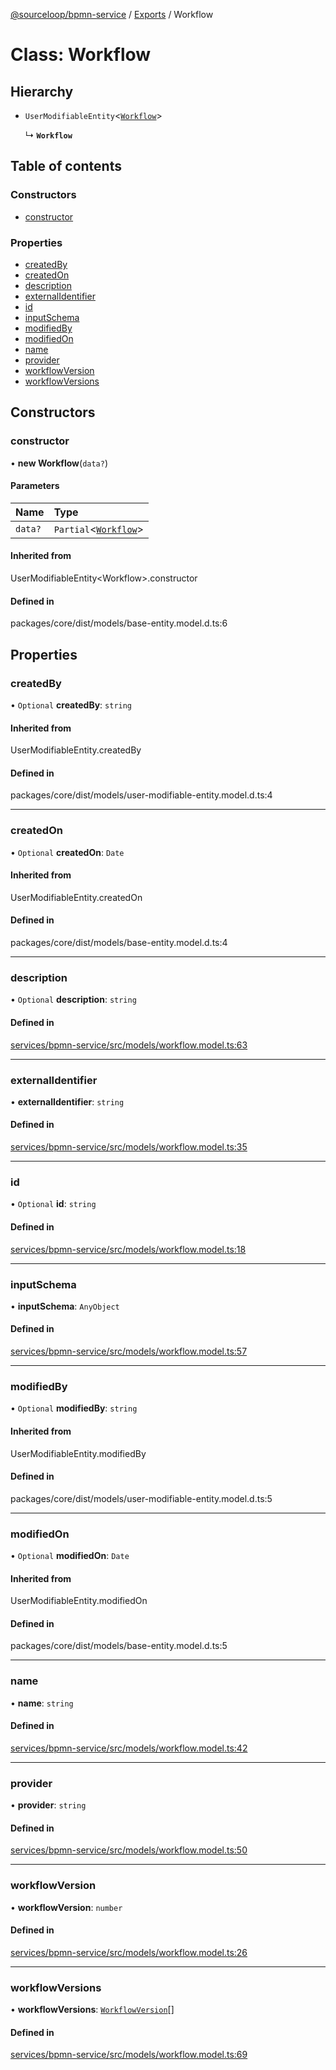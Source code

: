 [@sourceloop/bpmn-service](../README.md) / [Exports](../modules.md) / Workflow

# Class: Workflow

## Hierarchy

- `UserModifiableEntity`<[`Workflow`](Workflow.md)\>

  ↳ **`Workflow`**

## Table of contents

### Constructors

- [constructor](Workflow.md#constructor)

### Properties

- [createdBy](Workflow.md#createdby)
- [createdOn](Workflow.md#createdon)
- [description](Workflow.md#description)
- [externalIdentifier](Workflow.md#externalidentifier)
- [id](Workflow.md#id)
- [inputSchema](Workflow.md#inputschema)
- [modifiedBy](Workflow.md#modifiedby)
- [modifiedOn](Workflow.md#modifiedon)
- [name](Workflow.md#name)
- [provider](Workflow.md#provider)
- [workflowVersion](Workflow.md#workflowversion)
- [workflowVersions](Workflow.md#workflowversions)

## Constructors

### constructor

• **new Workflow**(`data?`)

#### Parameters

| Name | Type |
| :------ | :------ |
| `data?` | `Partial`<[`Workflow`](Workflow.md)\> |

#### Inherited from

UserModifiableEntity<Workflow\>.constructor

#### Defined in

packages/core/dist/models/base-entity.model.d.ts:6

## Properties

### createdBy

• `Optional` **createdBy**: `string`

#### Inherited from

UserModifiableEntity.createdBy

#### Defined in

packages/core/dist/models/user-modifiable-entity.model.d.ts:4

___

### createdOn

• `Optional` **createdOn**: `Date`

#### Inherited from

UserModifiableEntity.createdOn

#### Defined in

packages/core/dist/models/base-entity.model.d.ts:4

___

### description

• `Optional` **description**: `string`

#### Defined in

[services/bpmn-service/src/models/workflow.model.ts:63](https://github.com/sourcefuse/loopback4-microservice-catalog/blob/93a7f917/services/bpmn-service/src/models/workflow.model.ts#L63)

___

### externalIdentifier

• **externalIdentifier**: `string`

#### Defined in

[services/bpmn-service/src/models/workflow.model.ts:35](https://github.com/sourcefuse/loopback4-microservice-catalog/blob/93a7f917/services/bpmn-service/src/models/workflow.model.ts#L35)

___

### id

• `Optional` **id**: `string`

#### Defined in

[services/bpmn-service/src/models/workflow.model.ts:18](https://github.com/sourcefuse/loopback4-microservice-catalog/blob/93a7f917/services/bpmn-service/src/models/workflow.model.ts#L18)

___

### inputSchema

• **inputSchema**: `AnyObject`

#### Defined in

[services/bpmn-service/src/models/workflow.model.ts:57](https://github.com/sourcefuse/loopback4-microservice-catalog/blob/93a7f917/services/bpmn-service/src/models/workflow.model.ts#L57)

___

### modifiedBy

• `Optional` **modifiedBy**: `string`

#### Inherited from

UserModifiableEntity.modifiedBy

#### Defined in

packages/core/dist/models/user-modifiable-entity.model.d.ts:5

___

### modifiedOn

• `Optional` **modifiedOn**: `Date`

#### Inherited from

UserModifiableEntity.modifiedOn

#### Defined in

packages/core/dist/models/base-entity.model.d.ts:5

___

### name

• **name**: `string`

#### Defined in

[services/bpmn-service/src/models/workflow.model.ts:42](https://github.com/sourcefuse/loopback4-microservice-catalog/blob/93a7f917/services/bpmn-service/src/models/workflow.model.ts#L42)

___

### provider

• **provider**: `string`

#### Defined in

[services/bpmn-service/src/models/workflow.model.ts:50](https://github.com/sourcefuse/loopback4-microservice-catalog/blob/93a7f917/services/bpmn-service/src/models/workflow.model.ts#L50)

___

### workflowVersion

• **workflowVersion**: `number`

#### Defined in

[services/bpmn-service/src/models/workflow.model.ts:26](https://github.com/sourcefuse/loopback4-microservice-catalog/blob/93a7f917/services/bpmn-service/src/models/workflow.model.ts#L26)

___

### workflowVersions

• **workflowVersions**: [`WorkflowVersion`](WorkflowVersion.md)[]

#### Defined in

[services/bpmn-service/src/models/workflow.model.ts:69](https://github.com/sourcefuse/loopback4-microservice-catalog/blob/93a7f917/services/bpmn-service/src/models/workflow.model.ts#L69)
